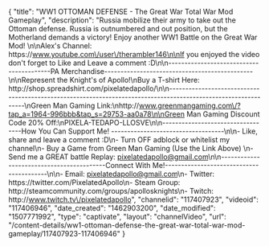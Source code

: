 {
    "title": "WW1 OTTOMAN DEFENSE - The Great War Total War Mod Gameplay",
    "description": "Russia mobilize their army to take out the Ottoman defense.  Russia is outnumbered and out position, but the Motherland demands a victory!  Enjoy another WW1 Battle on the Great War Mod!  \n\nAlex's Channel: https:\/\/www.youtube.com\/user\/therambler146\n\nIf you enjoyed the video don't forget to Like and Leave a comment :D\n\n-----------------------------------------PA Merchandise----------------------------------------------\n\nRepresent the Knight's of Apollo!\nBuy a T-shirt Here: http:\/\/shop.spreadshirt.com\/pixelatedapollo\/\n\n---------------------------------------------------------------------------------------------------------------\nGreen Man Gaming Link:\nhttp:\/\/www.greenmangaming.com\/?tap_a=1964-996bbb&tap_s=29753-aa0a78\n\nGreen Man Gaming Discount Code 20% Off:\nPIXELA-TEDAPO-LLOSVE\n\n----------------------------------How You Can Support Me! -----------------------------------\n\n- Like, share and leave a comment :D\n- Turn OFF adblock or whitelist my channel\n- Buy a Game from Green Man Gaming (Use the Link Above) \n- Send me a GREAT battle Replay: pixelatedapollo@gmail.com\n\n------------------------------------------Connect With Me!-----------------------------------------\n\n- Email: pixelatedapollo@gmail.com\n- Twitter: https:\/\/twitter.com\/PixelatedApollo\n- Steam Group:  http:\/\/steamcommunity.com\/groups\/apollosknights\n- Twitch: http:\/\/www.twitch.tv\/pixelatedapollo",
    "channelid": "117407923",
    "videoid": "117406946",
    "date_created": "1462903200",
    "date_modified": "1507771992",
    "type": "captivate",
    "layout": "channelVideo",
    "url": "\/content-details\/ww1-ottoman-defense-the-great-war-total-war-mod-gameplay\/117407923-117406946"
}